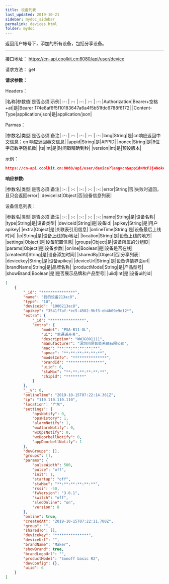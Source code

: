 ```yaml
---
title: 设备列表
last_updated: 2019-10-21
sidebar: mydoc_sidebar
permalink: devices.html
folder: mydoc
---
```


返回用户帐号下，添加的所有设备，包括分享设备。

---

接口地址： https://cn-api.coolkit.cn:8080/api/user/device  

请求方法： get

**请求参数：**

Headers：

|名称|参数值|是否必须|示例|
:-: | :-: | :-: | :-: | :-:
|Authorization|Bearer+空格+at|是|Bearer 174e8af6f5f10183647a6a4f5b51fdc6788f6172|
|Content-Type|application/json|是|application/json|

Parmas：

|参数名|类型|是否必须|备注|
:-: | :-: | :-: | :-: | :-:
|lang|String|是|cn响应返回中文信息；en 响应返回英文信息|
|appid|String|是|APPID|
|nonce|String|是|8位字母数字随机数|
|ts|Int|是|时间戳精确到秒|
|version|Int|是|预设版本|

示例：

```Json
https://cn-api.coolkit.cn:8080/api/user/device?lang=cn&appid=McFJj4Noke1mGDZCR1QarGW7P9Ycp0Vr&ts=1558004249&version=8&nonce=asbsedwq
```

**响应参数:**

|参数名|类型|是否必须|备注|
:-: | :-: | :-: | :-: | :-:
|error|String|否|失败时返回，且只会返回error|
|devicelist|Object|否|设备信息列表|

设备信息列表：

|参数名|类型|是否必须|备注|
:-: | :-: | :-: | :-: | :-:
|name|String|是|设备名称|
|type|String|是|设备类型|
|deviceid|String|是|设备id|
|apikey|String|是|用户apikey|
|extra|Object|是|关联表引用信息|
|onlineTime|String|是|设备最后上线时间|
|ip|String|是|设备上线的ip地址|
|location|String|是|设备上线的地方|
|settings|Object|是|设备配置信息|
|groups|Object|是|设备所属的分组ID|
|params|Object|是|设备参数|
|online|Boolean|是|设备是否在线|
|createdAt|String|是|设备添加时间|
|sharedBy|Object|否|分享列表|
|devicekey|String|是|设备apikey|
|deviceUrl|String|是|设备详情界面url|
|brandName|String|是|品牌名称|
|productModel|String|是|产品型号|
|showBrand|Boolean|是|是否展示品牌和产品型号|
|uiid|Int|是|设备ui的id|

```Json
[
    {
        "_id": "***************",
        "name": "我的设备213ac8",
        "type": "10",
        "deviceid": "1000213ac8",
        "apikey": "3541f7af-*ec5-4502-9bf3-eb4b09e9e12*",
        "extra": {
            "_id": "***************",
            "extra": {
                "model": "PSA-B11-GL",
                "ui": "单通道开关",
                "description": "WWJG001111",
                "manufacturer": "深圳创易智能系统有限公司",
                "mac": "**:**:**:**:**:**",
                "apmac": "**:**:**:**:**:**",
                "modelInfo": "***************",
                "brandId": "***************",
                "uiid": 6,
                "staMac": "**:**:**:**:**:**",
                "chipid": "********"
            }
        },
        "__v": 0,
        "onlineTime": "2019-10-15T07:22:14.361Z",
        "ip": "110.110.110.110",
        "location": "广东",
        "settings": {
            "opsNotify": 0,
            "opsHistory": 1,
            "alarmNotify": 1,
            "wxAlarmNotify": 0,
            "wxOpsNotify": 0,
            "wxDoorbellNotify": 0,
            "appDoorbellNotify": 1
        },
        "devGroups": [],
        "groups": [],
        "params": {
            "pulseWidth": 500,
            "pulse": "off",
            "init": 1,
            "startup": "off",
            "staMac": "**:**:**:**:**:**",
            "rssi": -50,
            "fwVersion": "3.0.1",
            "switch": "off",
            "sledOnline": "on",
            "version": 8
        },
        "online": true,
        "createdAt": "2019-10-15T07:22:11.700Z",
        "group": "",
        "sharedTo": [],
        "devicekey": "***************",
        "deviceUrl": "",
        "brandName": "Maker",
        "showBrand": true,
        "brandLogoUrl": "",
        "productModel": "Sonoff basic R2",
        "devConfig": {},
        "uiid": 6
    }
]
```

